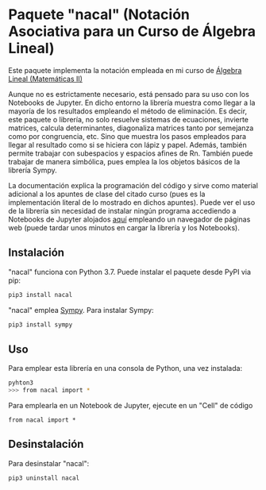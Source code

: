 # Paquete "nacal" (Notación Asociativa para un Curso de Álgebra Lineal)

Este paquete implementa la notación empleada en mi curso de [Álgebra Lineal (Matemáticas II)](https://www.ucm.es/fundamentos-analisis-economico2/algebra-2)

Aunque no es estrictamente necesario, está pensado para su uso con los Notebooks de Jupyter.
En dicho entorno la librería muestra como llegar a la mayoría de los resultados empleando el método de 
eliminación. Es decir, este paquete o librería, no solo resuelve sistemas de ecuaciones, invierte 
matrices, calcula determinantes, diagonaliza matrices tanto por semejanza como por congruencia, etc. 
Sino que muestra los pasos empleados para llegar al resultado como si se hiciera con lápiz y papel. 
Además, también permite trabajar con subespacios y espacios afines de Rn. También puede trabajar de 
manera simbólica, pues emplea la los objetos básicos de la librería Sympy.

La documentación explica la programación del código y sirve como material adicional a los apuntes de
clase del citado curso (pues es la implementación literal de lo mostrado en dichos apuntes). Puede ver el uso
de la librería sin necesidad de instalar ningún programa accediendo a Notebooks de Jupyter alojados [aquí](https://mybinder.org/v2/gh/mbujosab/LibreriaDePythonParaMates2/master) 
empleando un navegador de páginas web (puede tardar unos minutos en cargar la librería y los Notebooks).

## Instalación
"nacal" funciona con Python 3.7. Puede instalar el paquete desde PyPI via pip:

```sh
pip3 install nacal
```

"nacal" emplea [Sympy](https://www.sympy.org/en/index.html). Para instalar Sympy:
```sh
pip3 install sympy
```

## Uso
Para emplear esta librería en una consola de Python, una vez instalada:
```sh
pyhton3
>>> from nacal import *
```

Para emplearla en un Notebook de Jupyter, ejecute en un "Cell" de código
```
from nacal import *
```


## Desinstalación
Para desinstalar "nacal":

```sh
pip3 uninstall nacal
```
